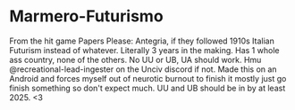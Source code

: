 # Marmero-Futurismo
From the hit game Papers Please: Antegria, if they followed 1910s Italian Futurism instead of whatever. Literally 3 years in the making. Has 1 whole ass country, none of the others. No UU or UB, UA should work. Hmu @recreational-lead-ingester on the Unciv discord if not. Made this on an Android and forces myself out of neurotic burnout to finish it mostly just go finish something so don't expect much. UU and UB should be in by at least 2025. 
<3
